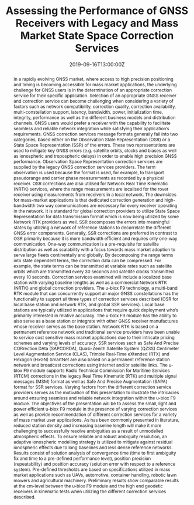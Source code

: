 ---
title: Assessing the Performance of GNSS Receivers with Legacy and Mass Market State Space Correction Services
event: ION GNSS+ 2019
event_url: https://www.ion.org/gnss/abstracts.cfm?paperID=7790
location: Miami, Florida
summary: "Selection of an appropriate GNSS receiver and correction service can become challenging when considering a variety of factors such as network compatibility, correction quality, correction availability, multi-constellation support, latency, bandwidth, power, initialization time, integrity, performance as well as the different business models and distribution channels."

abstract: "
In a rapidly evolving GNSS market, where access to high precision positioning and timing is becoming accessible for mass market applications, the underlying challenge for GNSS users is in the determination of an appropriate correction service for their specific application. Selection of an appropriate GNSS receiver and correction service can become challenging when considering a variety of factors such as network compatibility, correction quality, correction availability, multi-constellation support, latency, bandwidth, power, initialization time, integrity, performance as well as the different business models and distribution channels. GNSS users would prefer a receiver with the capability to facilitate seamless and reliable network integration while satisfying their application’s requirements. 

GNSS correction services message formats generally fall into two categories, based either on the Observation State Representation (OSR) or a State Space Representation (SSR) of the errors. These two representations are used to mitigate key GNSS errors (e.g. satellite orbits, clocks and biases as well as ionospheric and tropospheric delays) in order to enable high precision GNSS performance. Observation Space Representation correction services are supplied by the legacy GNSS correction services providers. The term observation is used because the format is used, for example, to transport pseudorange and carrier phase measurements as recorded by a physical receiver. OSR corrections are also utilised for Network Real Time Kinematic (NRTK) services, where the range measurements are localised for the rover receiver using measurements from receivers in a local network. The downsides for mass-market applications is that dedicated correction generation and high-bandwidth two way communications are necessary for every receiver operating in the network. 
It is standard for global correction providers to utilize State Space Representation for data transmission format which is now being utilized by some Network RTK providers as well. SSR decomposes the errors into meaningful states by utilizing a network of reference stations to decorrelate the different GNSS error components. Generally, SSR corrections are preferred in contrast to OSR primarily because it is more bandwidth efficient and requires only one-way communication. One-way communication is a pre-requisite for satellite distribution as well as scalability with a focus towards mass market adoption to serve large fleets continentally and globally. By decomposing the range terms into state dependent terms, the correction data can be compressed. For example, the state terms can be transmitted at variable rates such as satellite orbits which are transmitted every 30 seconds and satellite clocks transmitted every 10 seconds. Correction services examined will include a localized base station with varying baseline lengths as well as a commercial Network RTK (NRTK) and global correction providers.

The u-blox F9 technology, a multi-band RTK module that can concurrently support all major GNSS constellations has the functionality to support all three types of correction services described (OSR for local base station and network RTK, and global SSR services). Local base stations are typically utilized in applications that require quick deployment who’s primarily interested in relative accuracy. The u-blox F9 module has the ability to also serve as a base station or integrate with other GNSS receiver manufactures whose receiver serves as the base station. Network RTK is based on a permanent reference network and traditional service providers have been unable to service cost sensitive mass market applications due to their intricate pricing schemes and varying levels of accuracy. SSR services such as Safe And Precise CORrection DAta (SAPCORDA), Quasi-Zenith Satellite System (QZSS) Centimeter Level Augmentation Service (CLAS), Trimble Real-Time eXtended (RTX) and Hexagon (HxGN) SmartNet are also based on a permanent reference station network and broadcast corrections using internet and/or satellite links. The u-blox F9 module supports Radio Technical Commission for Maritime Services (RTCM) corrections in the legacy Real Time Kinematic (RTK) and multiple signal messages (MSM) format as well as Safe And Precise Augmentation (SAPA) format for SSR services.
Varying factors from the different correction service providers serves as the motivation of this presentation to illustrate the intricacies around ensuring seamless and reliable network integration within the u-blox F9 module. The objectives of the presentation will be to assess the small, light and power efficient u-blox F9 module in the presence of varying correction services as well as provide recommendation of different correction services for a variety of mass market user applications. As has been commonly presented in literature, reduced station density and increasing baseline length will make it more challenging to successfully resolve ambiguities as a result of unmodelled atmospheric effects. To ensure reliable and robust ambiguity resolution, an adaptive ionospheric modelling strategy is utilized to mitigate against residual ionospheric effects due to long baselines and less dense reference networks. Results consist of solution analysis of convergence time (time to first ambiguity fix and time to a pre-defined performance level), position precision (repeatability) and position accuracy (solution error with respect to a reference system). Pre-defined thresholds are based on specifications utilized in mass market applications such as UAVs, automotive, container handling, robotic lawn mowers and agricultural machinery. Preliminary results show comparable results at the cm-level between the u-blox F9 module and the high end geodetic receivers in kinematic tests when utilizing the different correction services described.
"


# Talk start and end times.
#   End time can optionally be hidden by prefixing the line with `#`.
date: "2019-09-16T13:00:00Z"
date_end: "2019-09-20T15:00:00Z"
all_day: false

# Schedule page publish date (NOT talk date).
publishDate: "2017-01-01T00:00:00Z"

authors: []
tags: []

# Is this a featured talk? (true/false)
featured: false

image:
  caption: 'Image credit: [**u-blox**](https://www.u-blox.com/en/press-releases/u-blox-announces-u-blox-f9-robust-and-versatile-high-precision-positioning-technology)'
  focal_point: Right

url_code: ""
url_pdf: ""
url_slides: ""
url_video: ""

# Markdown Slides (optional).
#   Associate this talk with Markdown slides.
#   Simply enter your slide deck's filename without extension.
#   E.g. `slides = "example-slides"` references `content/slides/example-slides.md`.
#   Otherwise, set `slides = ""`.
#slides: example

# Projects (optional).
#   Associate this post with one or more of your projects.
#   Simply enter your project's folder or file name without extension.
#   E.g. `projects = ["internal-project"]` references `content/project/deep-learning/index.md`.
#   Otherwise, set `projects = []`.
projects:
- ublox

# Enable math on this page?
math: false
---